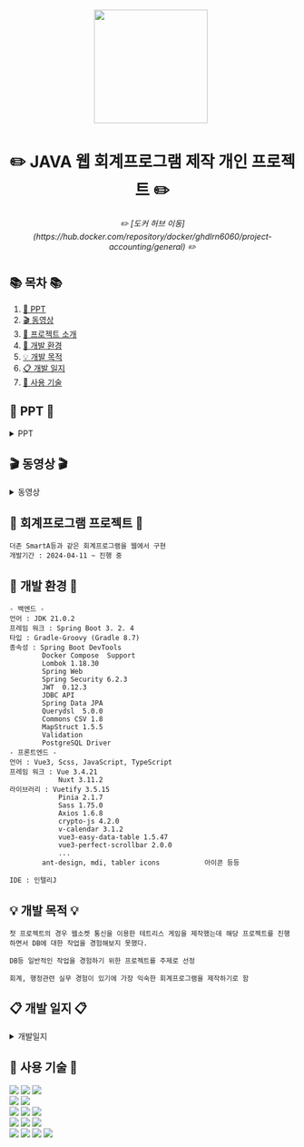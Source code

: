 <h1 align='center'> <img src="https://github.com/ghdlrn/ProjectAccounting/assets/157094398/6645f00c-e77a-483c-8ea9-524d4f5f9c35" style='height: 200px;'>&nbsp;</h1>
<h1  align='center'>✏️ JAVA 웹 회계프로그램 제작 개인 프로젝트 ✏️ </h1>
<h6  align='center'>✏️ [도커 허브 이동](https://hub.docker.com/repository/docker/ghdlrn6060/project-accounting/general) ✏️ </h1>

## 📚 목차 📚

1. [📂 PPT](#-PPT-)
2. [🎬 동영상](#-동영상-)
3. [📖 프로젝트 소개](#-회계프로그램-프로젝트-)
4. [🔧 개발 환경](#-개발-환경-)
5. [💡 개발 목적](#-개발-목적-)
6. [📋 개발 일지](#-개발-일지-)
7. [🔨 사용 기술](#-사용-기술-)

## 📂 PPT 📂

<details><summary>PPT</summary>
<div align="center">          

| **![1](https://github.com/ghdlrn/ProjectAccounting/assets/157094398/0d26c7eb-d2bb-4616-86e0-af97db48f1da)** | **![2](https://github.com/ghdlrn/ProjectAccounting/assets/157094398/a73a55cd-e460-4e33-8ed0-683f2bfd00cb)** |
| :------: |  :------: |
| ![3](https://github.com/ghdlrn/ProjectAccounting/assets/157094398/ef528ab0-b9f0-48a0-bcbf-d6f3bca67206) | ![4](https://github.com/ghdlrn/ProjectAccounting/assets/157094398/410987c7-db66-4af2-893a-0a48a9a30b01) |
| ![5](https://github.com/ghdlrn/ProjectAccounting/assets/157094398/a910b38b-9f42-4b0a-8a05-1f9aa5884c43) | ![6](https://github.com/ghdlrn/ProjectAccounting/assets/157094398/e429bb11-b20e-4fdd-af21-a3c3bf63f2b6) |
| ![7](https://github.com/ghdlrn/ProjectAccounting/assets/157094398/b6eb4b9a-9f17-44fe-8db4-41a6aa7ee09c) | ![8](https://github.com/ghdlrn/ProjectAccounting/assets/157094398/03e7de76-804b-4c31-96e3-e6354bd96ca4) |
| ![9](https://github.com/ghdlrn/ProjectAccounting/assets/157094398/74e45439-ab47-48ff-9b6a-d89a3528e6a4) | ![10](https://github.com/ghdlrn/ProjectAccounting/assets/157094398/fba20a47-c8b0-4c40-9f73-a112119cb38a) |
| ![11](https://github.com/ghdlrn/ProjectAccounting/assets/157094398/d477cb35-fad8-4dec-9626-64ebbacfe31c) | ![12](https://github.com/ghdlrn/ProjectAccounting/assets/157094398/ade927ef-4045-48c2-b37f-32a679461c8d) |
| ![13](https://github.com/ghdlrn/ProjectAccounting/assets/157094398/9c910002-1493-4d4f-b329-acb163f8a464) | ![14](https://github.com/ghdlrn/ProjectAccounting/assets/157094398/11671948-5c3e-46e7-b4e8-032f49e8f45a) |
| ![15](https://github.com/ghdlrn/ProjectAccounting/assets/157094398/3149a608-85cd-4ad1-9fed-90842a16c8d7) | ![16](https://github.com/ghdlrn/ProjectAccounting/assets/157094398/989f124f-1f3d-458c-a79b-e88e44b641fa) |
| ![17](https://github.com/ghdlrn/ProjectAccounting/assets/157094398/bf971c10-3b76-4274-8dcd-7f636bc5888f) | ![18](https://github.com/ghdlrn/ProjectAccounting/assets/157094398/996a49dc-7bc0-4fdb-ab8a-23b72f68d447) |
| ![19](https://github.com/ghdlrn/ProjectAccounting/assets/157094398/0cbba08b-c111-4291-a3d8-c7ea8f4a2e12) | ![20](https://github.com/ghdlrn/ProjectAccounting/assets/157094398/2dbd9412-75dd-48c3-aad9-cb91df884633) |
| ![21](https://github.com/ghdlrn/ProjectAccounting/assets/157094398/c2e61232-5a9e-4d76-b3d2-5d81e6c71cbf) | ![22](https://github.com/ghdlrn/ProjectAccounting/assets/157094398/c4becda2-296e-43b0-a0aa-dd90bf7d30f6) |
| ![23](https://github.com/ghdlrn/ProjectAccounting/assets/157094398/06c60eea-cef4-4083-a509-2710d2a800b3) 

</div>            
</details>

## 🎬 동영상 🎬

<details><summary>동영상</summary>

[https://www.youtube.com/watch?v=LKiDEchLM0s&ab_channel=LeeKyuMin](https://www.youtube.com/watch?v=LKiDEchLM0s&ab_channel=LeeKyuMin)
<br>
[https://www.youtube.com/watch?v=LKiDEchLM0s&ab_channel=LeeKyuMin](https://www.youtube.com/watch?v=w4gf2AzLqYw&t=62s&ab_channel=LeeKyuMin)
<br>
[https://www.youtube.com/watch?v=BJpHzU4Ynys&ab_channel=LeeKyuMin](https://www.youtube.com/watch?v=BJpHzU4Ynys&ab_channel=LeeKyuMin)

</details>
      
## 📖 회계프로그램 프로젝트 📖
```프로젝트 소개
더존 SmartA등과 같은 회계프로그램을 웹에서 구현
개발기간 : 2024-04-11 ~ 진행 중
```
## 🔧 개발 환경 🔧
```
- 백엔드 -
언어 : JDK 21.0.2
프레임 워크 : Spring Boot 3. 2. 4
타입 : Gradle-Groovy (Gradle 8.7)
종속성 : Spring Boot DevTools
		Docker Compose  Support
		Lombok 1.18.30
		Spring Web
		Spring Security 6.2.3
		JWT  0.12.3
		JDBC API
		Spring Data JPA
		Querydsl  5.0.0
		Commons CSV 1.8
		MapStruct 1.5.5
		Validation
		PostgreSQL Driver
- 프론트엔드 -
언어 : Vue3, Scss, JavaScript, TypeScript
프레임 워크 : Vue 3.4.21
			Nuxt 3.11.2
라이브러리 : Vuetify 3.5.15
			Pinia 2.1.7
			Sass 1.75.0
			Axios 1.6.8
			crypto-js 4.2.0
			v-calendar 3.1.2
			vue3-easy-data-table 1.5.47
			vue3-perfect-scrollbar 2.0.0
			...
		ant-design, mdi, tabler icons 			아이콘 등등

IDE : 인텔리J
```

## 💡 개발 목적 💡
```
첫 프로젝트의 경우 웹소켓 통신을 이용한 테트리스 게임을 제작했는데 해당 프로젝트를 진행하면서 DB에 대한 작업을 경험해보지 못했다.

DB등 일반적인 작업을 경험하기 위한 프로젝트를 주제로 선정

회계, 행정관련 실무 경험이 있기에 가장 익숙한 회계프로그램을 제작하기로 함
```

## 📋 개발 일지 📋

<details><summary>개발일지</summary>
	
[https://velog.io/@ghdlrn/%ED%85%8C%ED%8A%B8%EB%A6%AC%EC%8A%A4%EA%B2%8C%EC%9E%84-%EA%B0%9C%EB%B0%9C%EC%9D%BC%EC%A7%80-1%EC%9D%BC%EC%B0%A8](https://velog.io/@ghdlrn/Project-Accounting-%EA%B0%9C%EB%B0%9C%EC%9D%BC%EC%A7%8011%EB%8F%99%EC%98%81%EC%83%81-%EB%B0%8F-PPT)

</details>


## 🔨 사용 기술 🔨
<div>  
	<img src="https://img.shields.io/badge/java-%23ED8B00.svg?style=for-the-badge&logo=openjdk&logoColor=white" />
	<img src="https://img.shields.io/badge/spring-%236DB33F.svg?style=for-the-badge&logo=spring&logoColor=white"/>
	<img src="https://img.shields.io/badge/springboot-6DB33F?style=for-the-badge&logo=springboot&logoColor=white"/>
 <br>
	<img src="https://img.shields.io/badge/Spring Security-6DB33F?style=for-the-badge&logo=Spring Security&logoColor=white"/>
 	<img src="https://img.shields.io/badge/JWT-black?style=for-the-badge&logo=JSON%20web%20tokens"/>
<br>
	<img src="https://img.shields.io/badge/vuejs-%2335495e.svg?style=for-the-badge&logo=vuedotjs&logoColor=%234FC08D"/>
	<img src="https://img.shields.io/badge/Nuxt-002E3B?style=for-the-badge&logo=nuxtdotjs&logoColor=#00DC82"/>
	<img src="https://img.shields.io/badge/Vuetify-1867C0?style=for-the-badge&logo=vuetify&logoColor=AEDDFF"/>
<br>
	<img src="https://img.shields.io/badge/SASS-hotpink.svg?style=for-the-badge&logo=SASS&logoColor=white" />
	<img src="https://img.shields.io/badge/javascript-F7DF1E?style=for-the-badge&logo=javascript&logoColor=black"/>
	<img src="https://img.shields.io/badge/typescript-3178C6?style=for-the-badge&logo=typescript&logoColor=white"/>
<br>
	<img src="https://img.shields.io/badge/IntelliJ-000000?style=flat-square&logo=intellijidea&logoColor=white" />
	<img src="https://img.shields.io/badge/GitHub-181717?style=flat-square&logo=GitHub&logoColor=white" />
	<img src="https://img.shields.io/badge/postgresql-4169E1?style=for-the-badge&logo=postgresql&logoColor=white"/>
	<img src="https://img.shields.io/badge/Docker-2496ED?style=flat-square&logo=Docker&logoColor=white"/>
</div>
